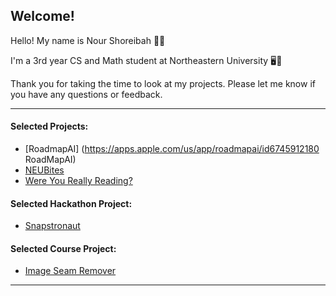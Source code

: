 ## Welcome!

Hello! My name is Nour Shoreibah 👋🏼

I'm a 3rd year CS and Math student at Northeastern University 🖥️📘

Thank you for taking the time to look at my projects. Please let me know if you have any questions or feedback.
____
#### Selected Projects:
- [RoadmapAI] (https://apps.apple.com/us/app/roadmapai/id6745912180
RoadMapAI)
- [NEUBites](https://github.com/Oasis-NEU/f24-group1)
- [Were You Really Reading?](https://github.com/nourshoreibah/ai_quiz_generator)
#### Selected Hackathon Project:
- [Snapstronaut](https://github.com/Alexcchip/Boston-Hacks)
#### Selected Course Project:
- [Image Seam Remover](https://github.com/nourshoreibah/Image-Seam-Remover)
____
<!--
**nourshoreibah/nourshoreibah** is a ✨ _special_ ✨ repository because its `README.md` (this file) appears on your GitHub profile.

Here are some ideas to get you started:

- 🔭 I’m currently working on ...
- 🌱 I’m currently learning ...
- 👯 I’m looking to collaborate on ...
- 🤔 I’m looking for help with ...
- 💬 Ask me about ...
- 📫 How to reach me: ...
- 😄 Pronouns: ...
- ⚡ Fun fact: ...
-->
